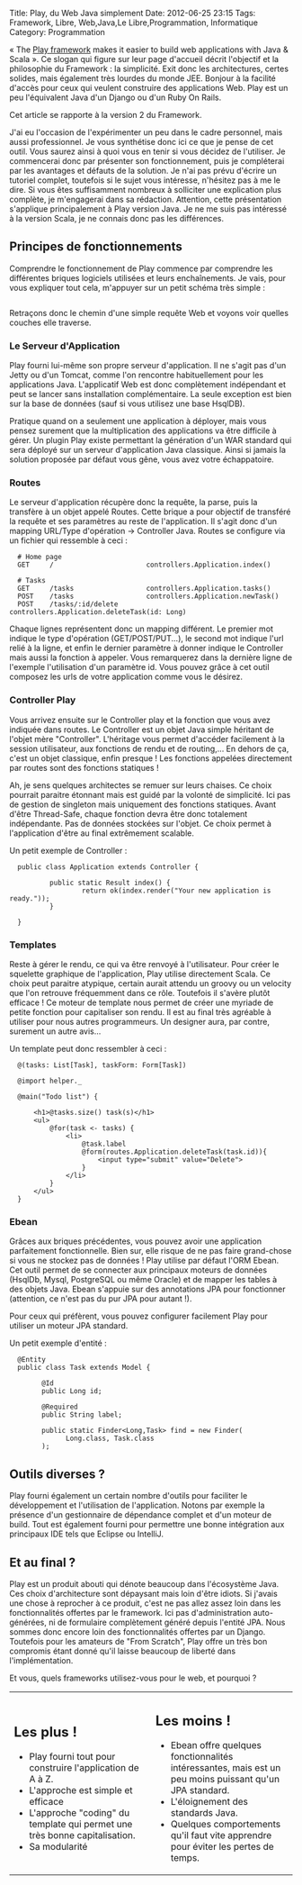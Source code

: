 Title: Play, du Web Java simplement
Date: 2012-06-25 23:15
Tags:  Framework, Libre, Web,Java,Le Libre,Programmation, Informatique
Category: Programmation

« The [Play framework](http://www.playframework.org/) makes it easier to build
web applications with Java & Scala ». Ce slogan qui figure sur leur page
d'accueil décrit l'objectif et la philosophie du Framework : la simplicité.
Exit donc les architectures, certes solides, mais également très lourdes du
monde JEE. Bonjour à la facilité d'accès pour ceux qui veulent construire des
applications Web. Play est un peu l'équivalent Java d'un Django ou d'un Ruby On
Rails.

Cet article se rapporte à la version 2 du Framework.

J'ai eu l'occasion de l'expérimenter un peu dans le cadre personnel, mais aussi
professionnel. Je vous synthétise donc ici ce que je pense de cet outil. Vous
saurez ainsi à quoi vous en tenir si vous décidez de l'utiliser. Je
commencerai donc par présenter son fonctionnement, puis je compléterai par les
avantages et défauts de la solution. Je n'ai pas prévu d'écrire un tutoriel
complet, toutefois si le sujet vous intéresse, n'hésitez pas à me le dire. Si
vous êtes suffisamment nombreux à solliciter une explication plus complète,
je m'engagerai dans sa rédaction. Attention, cette présentation s'applique
principalement à Play version Java. Je ne me suis pas intéressé à la version
Scala, je ne connais donc pas les différences.

<h2>Principes de fonctionnements</h2>

Comprendre le fonctionnement de Play commence par comprendre les différentes
briques logiciels utilisées et leurs enchaînements. Je vais, pour vous
expliquer tout cela, m'appuyer sur un petit schéma très simple :

 <img align="center" alt="" border="0"
src="http://armaklan.org/blog/data/images/dg_play.png"/>

Retraçons donc le chemin d'une simple requête Web et voyons voir quelles
couches elle traverse.

<h3>Le Serveur d'Application</h3>

Play fourni lui-même son propre serveur d'application. Il ne s'agit pas d'un
Jetty ou d'un Tomcat, comme l'on rencontre habituellement pour les applications
Java. L'applicatif Web est donc complètement indépendant et peut se lancer
sans installation complémentaire. La seule exception est bien sur la base de
données (sauf si vous utilisez une base HsqlDB).

Pratique quand on a seulement une application à déployer, mais vous pensez
surement que la multiplication des applications va être difficile à gérer. Un
plugin Play existe permettant la génération d'un WAR standard qui sera
déployé sur un serveur d'application Java classique. Ainsi si jamais la
solution proposée par défaut vous gêne, vous avez votre échappatoire.

<h3>Routes</h3>

Le serveur d'application récupère donc la requête, la parse, puis la
transfère à un objet appelé Routes. Cette brique a pour objectif de
transféré la requête et ses paramètres au reste de l'application. Il s'agit
donc d'un mapping URL/Type d'opération -> Controller Java. Routes se configure
via un fichier qui ressemble à ceci :


      # Home page
      GET     /                       controllers.Application.index()

      # Tasks
      GET     /tasks                  controllers.Application.tasks()
      POST    /tasks                  controllers.Application.newTask()
      POST    /tasks/:id/delete       controllers.Application.deleteTask(id: Long)

Chaque lignes représentent donc un mapping différent. Le premier mot indique
le type d'opération (GET/POST/PUT...), le second mot indique l'url relié à la
ligne, et enfin le dernier paramètre à donner indique le Controller mais aussi
la fonction à appeler. Vous remarquerez dans la dernière ligne de l'exemple
l'utilisation d'un paramètre id. Vous pouvez grâce à cet outil composez les
urls de votre application comme vous le désirez.

<h3>Controller Play</h3>

Vous arrivez ensuite sur le Controller play et la fonction que vous avez
indiquée dans routes. Le Controller est un objet Java simple héritant de
l'objet mère "Controller". L'héritage vous permet d'accéder facilement à la
session utilisateur, aux fonctions de rendu et de routing,... En dehors de ça,
c'est un objet classique, enfin presque ! Les fonctions appelées directement
par routes sont des fonctions statiques !

Ah, je sens quelques architectes se remuer sur leurs chaises. Ce choix pourrait
paraitre étonnant mais est guidé par la volonté de simplicité. Ici pas de
gestion de singleton mais uniquement des fonctions statiques. Avant d'être
Thread-Safe, chaque fonction devra être donc totalement indépendante. Pas de
données stockées sur l'objet. Ce choix permet à l'application d'être au
final extrêmement scalable.

Un petit exemple de Controller :


      public class Application extends Controller {

              public static Result index() {
                      return ok(index.render("Your new application is ready."));
              }

      }

<h3>Templates</h3>

Reste à gérer le rendu, ce qui va être renvoyé à l'utilisateur. Pour créer
le squelette graphique de l'application, Play utilise directement Scala. Ce
choix peut paraitre atypique, certain aurait attendu un groovy ou un velocity
que l'on retrouve fréquemment dans ce rôle. Toutefois il s'avère plutôt
efficace ! Ce moteur de template nous permet de créer une myriade de petite
fonction pour capitaliser son rendu. Il est au final très agréable à utiliser
pour nous autres programmeurs. Un designer aura, par contre, surement un autre
avis...

Un template peut donc ressembler à ceci :


      @(tasks: List[Task], taskForm: Form[Task])

      @import helper._

      @main("Todo list") {

          <h1>@tasks.size() task(s)</h1>
          <ul>
              @for(task <- tasks) {
                  <li>
                      @task.label
                      @form(routes.Application.deleteTask(task.id)){
                          <input type="submit" value="Delete">
                      }
                  </li>
              }
          </ul>
      }

<h3>Ebean</h3>

Grâces aux briques précédentes, vous pouvez avoir une application
parfaitement fonctionnelle. Bien sur, elle risque de ne pas faire grand-chose si
vous ne stockez pas de données ! Play utilise par défaut l'ORM Ebean. Cet
outil permet de se connecter aux principaux moteurs de données (HsqlDb, Mysql,
PostgreSQL ou même Oracle) et de mapper les tables à des objets Java. Ebean
s'appuie sur des annotations JPA pour fonctionner (attention, ce n'est pas du
pur JPA pour autant !).

Pour ceux qui préfèrent, vous pouvez configurer facilement Play pour utiliser
un moteur JPA standard.

Un petit exemple d'entité :


      @Entity
      public class Task extends Model {

            @Id
            public Long id;

            @Required
            public String label;

            public static Finder<Long,Task> find = new Finder(
                  Long.class, Task.class
            );


<h2>Outils diverses ?</h2>

Play fourni également un certain nombre d'outils pour faciliter le
développement et l'utilisation de l'application. Notons par exemple la
présence d'un gestionnaire de dépendance complet et d'un moteur de build. Tout
est également fourni pour permettre une bonne intégration aux principaux IDE
tels que Eclipse ou IntelliJ.

<h2>Et au final ?</h2>

Play est un produit abouti qui dénote beaucoup dans l'écosystème Java. Ces
choix d'architecture sont dépaysant mais loin d'être idiots. Si j'avais une
chose à reprocher à ce produit, c'est ne pas allez assez loin dans les
fonctionnalités offertes par le framework. Ici pas d'administration
auto-générées, ni de formulaire complètement généré depuis l'entité JPA.
Nous sommes donc encore loin des fonctionnalités offertes par un Django.
Toutefois pour les amateurs de "From Scratch", Play offre un très bon compromis
étant donné qu'il laisse beaucoup de liberté dans l'implémentation.

Et vous, quels frameworks utilisez-vous pour le web, et pourquoi ?


<table> <tr> <td width="50%"> <h2>Les plus !</h2> <ul class="plus"> <li>Play
fourni tout pour construire l'application de A à Z. </li><li>L'approche est
simple et efficace </li><li>L'approche "coding" du template qui permet une très
bonne capitalisation. </li><li>Sa modularité </li></ul> </td> <td width="50%">
<a name="toc10"></a> <h2>Les moins !</h2> <ul class="moins"> <li>Ebean offre
quelques fonctionnalités intéressantes, mais est un peu moins puissant qu'un
JPA standard. </li><li>L'éloignement des standards Java. </li><li>Quelques
comportements qu'il faut vite apprendre pour éviter les pertes de temps.
</li></ul> </td> </tr> </table>
